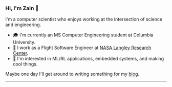 ### Hi, I'm Zain 👋

I'm a computer scientist who enjoys working at the intersection of science and engineering.

- 🎓 I'm currently an MS Computer Engineering student at Columbia University.
- 🚀 I work as a Flight Software Engineer at [NASA Langley Research Center](https://www.nasa.gov/).
- 🔭 I'm interested in ML/RL applications, embedded systems, and making cool things.

Maybe one day I'll get around to writing something for my [blog](https://zain-merchant.com/blog.html).

---

<!--
**merchantzain/merchantzain** is a ✨ _special_ ✨ repository because its `README.md` (this file) appears on your GitHub profile.

Here are some ideas to get you started:

- 🔭 I’m currently working on ...
- 🌱 I’m currently learning ...
- 👯 I’m looking to collaborate on ...
- 🤔 I’m looking for help with ...
- 💬 Ask me about ...
- 📫 How to reach me: ...
- 😄 Pronouns: ...
- ⚡ Fun fact: ...
-->
